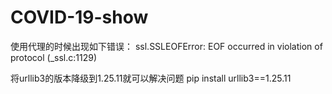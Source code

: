 ﻿# COVID-19-show

使用代理的时候出现如下错误：
ssl.SSLEOFError: EOF occurred in violation of protocol (_ssl.c:1129)

将urllib3的版本降级到1.25.11就可以解决问题
pip install urllib3==1.25.11


